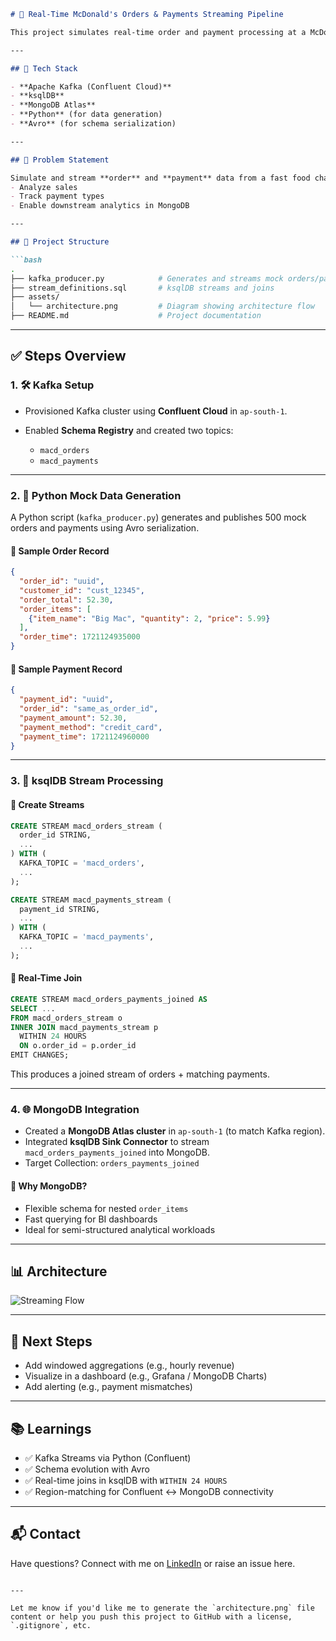````markdown
# 🍔 Real-Time McDonald's Orders & Payments Streaming Pipeline

This project simulates real-time order and payment processing at a McDonald's outlet using **Kafka**, **ksqlDB**, and **MongoDB Atlas**. It showcases how streaming data can be generated, joined, and stored for analytics — all in near real time.

---

## 🔧 Tech Stack

- **Apache Kafka (Confluent Cloud)**
- **ksqlDB**
- **MongoDB Atlas**
- **Python** (for data generation)
- **Avro** (for schema serialization)

---

## 🧠 Problem Statement

Simulate and stream **order** and **payment** data from a fast food chain. Join them in real-time to:
- Analyze sales
- Track payment types
- Enable downstream analytics in MongoDB

---

## 📁 Project Structure

```bash
.
├── kafka_producer.py            # Generates and streams mock orders/payments
├── stream_definitions.sql       # ksqlDB streams and joins
├── assets/
│   └── architecture.png         # Diagram showing architecture flow
├── README.md                    # Project documentation
````

---

## ✅ Steps Overview

### 1. 🛠 Kafka Setup

* Provisioned Kafka cluster using **Confluent Cloud** in `ap-south-1`.
* Enabled **Schema Registry** and created two topics:

  * `macd_orders`
  * `macd_payments`

---

### 2. 🧪 Python Mock Data Generation

A Python script (`kafka_producer.py`) generates and publishes 500 mock orders and payments using Avro serialization.

#### 🧾 Sample Order Record

```json
{
  "order_id": "uuid",
  "customer_id": "cust_12345",
  "order_total": 52.30,
  "order_items": [
    {"item_name": "Big Mac", "quantity": 2, "price": 5.99}
  ],
  "order_time": 1721124935000
}
```

#### 🧾 Sample Payment Record

```json
{
  "payment_id": "uuid",
  "order_id": "same_as_order_id",
  "payment_amount": 52.30,
  "payment_method": "credit_card",
  "payment_time": 1721124960000
}
```

---

### 3. 🚀 ksqlDB Stream Processing

#### 🔹 Create Streams

```sql
CREATE STREAM macd_orders_stream (
  order_id STRING,
  ...
) WITH (
  KAFKA_TOPIC = 'macd_orders',
  ...
);
```

```sql
CREATE STREAM macd_payments_stream (
  payment_id STRING,
  ...
) WITH (
  KAFKA_TOPIC = 'macd_payments',
  ...
);
```

#### 🔗 Real-Time Join

```sql
CREATE STREAM macd_orders_payments_joined AS
SELECT ...
FROM macd_orders_stream o
INNER JOIN macd_payments_stream p
  WITHIN 24 HOURS
  ON o.order_id = p.order_id
EMIT CHANGES;
```

This produces a joined stream of orders + matching payments.

---

### 4. 🌐 MongoDB Integration

* Created a **MongoDB Atlas cluster** in `ap-south-1` (to match Kafka region).
* Integrated **ksqlDB Sink Connector** to stream `macd_orders_payments_joined` into MongoDB.
* Target Collection: `orders_payments_joined`

#### 🧠 Why MongoDB?

* Flexible schema for nested `order_items`
* Fast querying for BI dashboards
* Ideal for semi-structured analytical workloads

---

## 📊 Architecture

![Streaming Flow](assets/architecture.png)

---

## 🧹 Next Steps

* Add windowed aggregations (e.g., hourly revenue)
* Visualize in a dashboard (e.g., Grafana / MongoDB Charts)
* Add alerting (e.g., payment mismatches)

---

## 📚 Learnings

* ✅ Kafka Streams via Python (Confluent)
* ✅ Schema evolution with Avro
* ✅ Real-time joins in ksqlDB with `WITHIN 24 HOURS`
* ✅ Region-matching for Confluent ↔ MongoDB connectivity

---

## 📬 Contact

Have questions? Connect with me on [LinkedIn](#) or raise an issue here.

```

---

Let me know if you'd like me to generate the `architecture.png` file content or help you push this project to GitHub with a license, `.gitignore`, etc.
```
